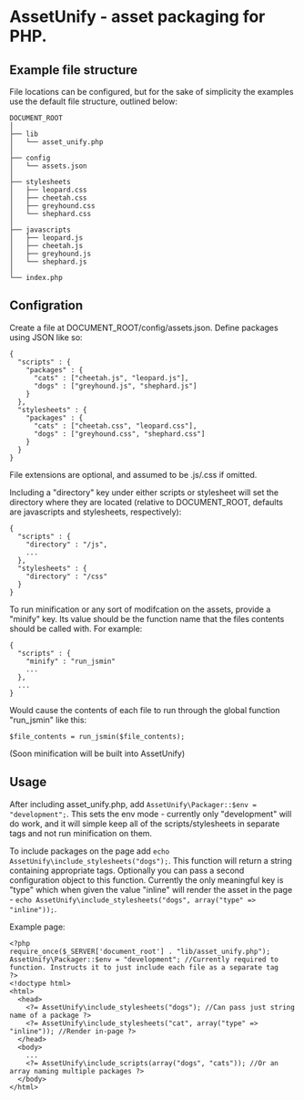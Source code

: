 AssetUnify - asset packaging for PHP.
====================================

Example file structure
----------------------

File locations can be configured, but for the sake of simplicity the examples use the default file structure, outlined below:


    DOCUMENT_ROOT
    │
    ├── lib
    │   └── asset_unify.php
    │
    ├── config
    │   └── assets.json
    │
    ├── stylesheets
    │   ├── leopard.css
    │   ├── cheetah.css
    │   ├── greyhound.css
    │   └── shephard.css
    │
    ├── javascripts
    │   ├── leopard.js
    │   ├── cheetah.js
    │   ├── greyhound.js
    │   └── shephard.js
    │
    └── index.php



Configration
------------

Create a file at DOCUMENT_ROOT/config/assets.json.  Define packages using JSON like so:

    {
      "scripts" : {
        "packages" : {
          "cats" : ["cheetah.js", "leopard.js"],
          "dogs" : ["greyhound.js", "shephard.js"]
        }
      },
      "stylesheets" : {
        "packages" : {
          "cats" : ["cheetah.css", "leopard.css"],
          "dogs" : ["greyhound.css", "shephard.css"]
        }
      }
    }

File extensions are optional, and assumed to be .js/.css if omitted.


Including a "directory" key under either scripts or stylesheet will set the directory where they are located (relative to DOCUMENT_ROOT, defaults are javascripts and stylesheets, respectively):

    {
      "scripts" : {
        "directory" : "/js",
        ...
      },
      "stylesheets" : {
        "directory" : "/css"
      }
    }

To run minification or any sort of modifcation on the assets, provide a "minify" key.  Its value should be the function name that the files contents should be called with. For example:

    {
      "scripts" : {
        "minify" : "run_jsmin"
        ...
      },
      ...
    }

Would cause the contents of each file to run through the global function "run_jsmin" like this:

    $file_contents = run_jsmin($file_contents);

(Soon minification will be built into AssetUnify)


Usage
-----

After including asset_unify.php, add `AssetUnify\Packager::$env = "development";`.  This sets the env mode - currently only "development" will do work, and it will simple keep all of the scripts/stylesheets in separate tags and not run minification on them.

To include packages on the page add `echo AssetUnify\include_stylesheets("dogs");`.  This function will return a string containing appropriate tags.  Optionally you can pass a second configuration object to this function.  Currently the only meaningful key is "type" which when given the value "inline" will render the asset in the page - `echo AssetUnify\include_stylesheets("dogs", array("type" => "inline"));`.

Example page:

    <?php
    require_once($_SERVER['document_root'] . "lib/asset_unify.php");
    AssetUnify\Packager::$env = "development"; //Currently required to function. Instructs it to just include each file as a separate tag
    ?>
    <!doctype html>
    <html>
      <head>
        <?= AssetUnify\include_stylesheets("dogs"); //Can pass just string name of a package ?>
        <?= AssetUnify\include_stylesheets("cat", array("type" => "inline")); //Render in-page ?>
      </head>
      <body>
        ...
        <?= AssetUnify\include_scripts(array("dogs", "cats")); //Or an array naming multiple packages ?>
      </body>
    </html>

